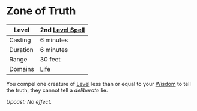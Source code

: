 ---
---

# Zone of Truth

|Level|2nd [Level Spell](../../../Spell%20Level.md)|
|-----|---------------|
|Casting|6 minutes|
|Duration|6 minutes|
|Range|30 feet|
|Domains|[Life](../../../Spell%20Domains/Life.md)|

You compel one creature of [Level](../../../../Player%20Characters/Derived%20Statistics/Level.md) less than or equal to your [Wisdom](../../../../Player%20Characters/Chosen%20Statistics/Wisdom.md) to tell the truth, they cannot tell a *deliberate* lie.

*Upcast: No effect.*
